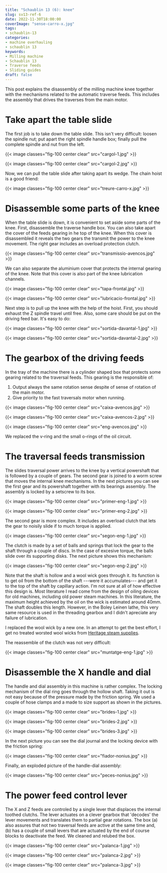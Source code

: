 ```yaml
---
title: "Schaublin 13 (6): knee"
slug: sv13-ref-6
date: 2022-11-30T18:00:00
coverImage: "sense-carro-x.jpg"
tags:
- schaublin-13
categories:
- machine overhauling
- schaublin 13
keywords:
- Milling machine
- Schaublin 13
- Traverse feeds
- Sliding guides
draft: false
---
```


This post explains the disassembly of the milling machine knee
together with the mechanisms related to the automatic traverse
feeds. This includes the assembly that drives the traverses from the
main motor.

<!--more-->

# Take apart the table slide

The first job is to take down the table slide. This isn't very
difficult: loosen the spindle nut; put apart the right spindle handle
box; finally pull the complete spindle and nut from the left.

{{< image classes="fig-100 center clear" src="cargol-1.jpg" >}}

{{< image classes="fig-100 center clear" src="cargol-2.jpg" >}}

Now, we can pull the table slide after taking apart its wedge. The
chain hoist is a good friend:

{{< image classes="fig-100 center clear" src="treure-carro-x.jpg" >}}


# Disassemble some parts of the knee

When the table slide is down, it is convenient to set aside some parts
of the knee. First, disassemble the traverse handle box. You can also
take apart the cover of the feeds gearing in he top of the knee. When
this cover is disassembled it reveals the two gears the transmit the
power to the knee movement. The right gear includes an overload
protection clutch.

{{< image classes="fig-100 center clear" src="transmissio-avencos.jpg" >}}

We can also separate the aluminium cover that protects the internal
gearing of the knee. Note that this cover is also part of the knee
lubrication channels.

{{< image classes="fig-100 center clear" src="tapa-frontal.jpg" >}}

{{< image classes="fig-100 center clear" src="lubricacio-frontal.jpg" >}}

Next step is to pull up the knee with the help of the hoist. First,
you should exhaust the Z spindle travel until free. Also, some care
should be put on the driving feed bar. It's easy to do:

{{< image classes="fig-100 center clear" src="sortida-davantal-1.jpg" >}}

{{< image classes="fig-100 center clear" src="sortida-davantal-2.jpg" >}}


# The gearbox of the driving feeds

In the tray of the machine there is a cylinder shaped box that
protects some gearing related to the traversal feeds. This gearing is
the responsible of:

1. Output always the same rotation sense despite of sense of rotation
   of the main motor.
2. Give priority to the fast traversals motor when running.

{{< image classes="fig-100 center clear" src="caixa-avencos.jpg" >}}

{{< image classes="fig-100 center clear" src="caixa-avencos-2.jpg" >}}

{{< image classes="fig-100 center clear" src="eng-avencos.jpg" >}}

We replaced the v-ring and the small o-rings of the oil circuit.


# The traversal feeds transmission

The slides traversal power arrives to the knee by a vertical
powershaft that is followed by a couple of gears. The second gear is
joined to a worm screw that moves the internal knee mechanisms. In the
next pictures you can see the first gear and its powershaft together
with its bearings assembly. The assembly is locked by a setscrew to
its box.

{{< image classes="fig-100 center clear" src="primer-eng-1.jpg" >}}

{{< image classes="fig-100 center clear" src="primer-eng-2.jpg" >}}

The second gear is more complex. It includes an overload clutch that
lets the gear to noisily slide if to much torque is applied.

{{< image classes="fig-100 center clear" src="segon-eng-1.jpg" >}}

The clutch is made by a set of balls and springs that lock the gear to
the shaft through a couple of discs. In the case of excesive torque,
the balls slide over its supporting disks. The next picture shows this
mechanism:

{{< image classes="fig-100 center clear" src="segon-eng-2.jpg" >}}

Note that the shaft is hollow and a wool wick goes through it. Its
function is to get oil from the bottom of the shaft ---were it
accumulates--- and get it to the top of the shaft by capillary
action. I'm not sure at all of how effective this design is. Most
literature I read come from the design of oiling devices for old
machines, including old power steam machines. In this literature, the
maximum height achieved by the oil on the wick is estimated around
40mm. The shaft doubles this length. However, in the Boley Leinen
lathe, this very same resource is used in the threading gearbox and I
didn't apreciate any failure of lubrication.

I replaced the wool wick by a new one. In an attempt to get the best
effort, I get no treated worsted wool wicks from [Heritage steam
supplies](https://www.heritagesteamsupplies.co.uk/worsted-wool-lubricator-kit.html).

The reassemble of the clutch was not very difficult:

{{< image classes="fig-100 center clear" src="muntatge-eng-1.jpg" >}}


# Disassemble the X handle and dial

The handle and dial assembly in this machine is rather complex. The
locking mechanism of the dial ring goes through the hollow
shaft. Taking it out is not easy because of the pressure made by the
friction spring. We used a couple of hose clamps and a made to size
support as shown in the pictures.

{{< image classes="fig-100 center clear" src="brides-1.jpg" >}}

{{< image classes="fig-100 center clear" src="brides-2.jpg" >}}

{{< image classes="fig-100 center clear" src="brides-3.jpg" >}}

In the next picture you can see the dial journal and the locking
device with the friction spring:

{{< image classes="fig-100 center clear" src="fiador-nonius.jpg" >}}

Finally, an exploded picture of the handle-dial assembly:

{{< image classes="fig-100 center clear" src="peces-nonius.jpg" >}}


# The power feed control lever

The X and Z feeds are controled by a single lever that displaces the
internal toothed clutchs. The lever actuates on a clever gearbox that
'decodes' the lever movements and translates them to partial gear
rotations. The box (a) also assures that not two traversal feeds are
active at the same time and, (b) has a couple of small levers that are
actuated by the end of course blocks to deactivate the feed. We
cleaned and relubed the box.

{{< image classes="fig-100 center clear" src="palanca-1.jpg" >}}

{{< image classes="fig-100 center clear" src="palanca-2.jpg" >}}

{{< image classes="fig-100 center clear" src="palanca-3.jpg" >}}
